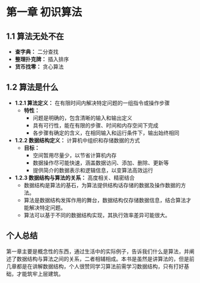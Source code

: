 # 第一章 初识算法
## 1.1 算法无处不在
- **查字典：** 二分查找
- **整理扑克牌：** 插入排序
- **货币找零：** 贪心算法

## 1.2 算法是什么
- **1.2.1 算法定义：** 在有限时间内解决特定问题的一组指令或操作步骤
  - **特性：**
    - 问题是明确的，包含清晰的输入和输出定义
    - 具有可行性，能在有限的步骤、时间和内存空间下完成
    - 各步骤有确定的含义，在相同输入和运行条件下，输出始终相同
- **1.2.2 数据结构定义：** 计算机中组织和存储数据的方式
  - **目标：**
    - 空间暂用尽量少，以节省计算机内存
    - 数据操作尽可能快速，涵盖数据访问、添加、删除、更新等
    - 提供简介的数据表示和逻辑信息，以变算法高效运行
- **1.2.3 数据结构与算法的关系：** 高度相关、精密结合
  - 数据结构是算法的基石，为算法提供结构话存储的数据及操作数据的方法。
  - 算法是数据结构发挥作用的舞台，数据结构仅存储数据信息，结合算法才能解决特定问题。
  - 算法可以基于不同的数据结构实现，其执行效率差异可能很大。

## 个人总结
第一章主要是概念性的东西，通过生活中的实际例子，告诉我们什么是算法，并阐述了数据结构与算法之间的关系，二者相辅相成。本书是虽然是讲算法的，但是前几章都是在讲解数据结构，个人很赞同学习算法前需学习数据结构，只有打好基础，才能筑牢上层建筑。
